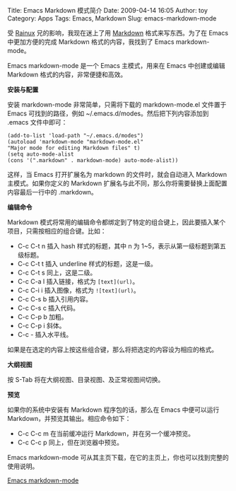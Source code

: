Title: Emacs Markdown 模式简介
Date: 2009-04-14 16:05
Author: toy
Category: Apps
Tags: Emacs, Markdown
Slug: emacs-markdown-mode

受 [Rainux](http://rainux.org/) 兄的影响，我现在迷上了用 [Markdown](http://daringfireball.net/projects/markdown/) 格式来写东西。为了在 Emacs 中更加方便的完成 Markdown 格式的内容，我找到了 Emacs markdown-mode。

<!-- PELICAN_END_SUMMARY --> 

Emacs markdown-mode 是一个 Emacs 主模式，用来在 Emacs 中创建或编辑 Markdown 格式的内容，非常便捷和高效。

**安装与配置**

安装 markdown-mode 非常简单，只需将下载的 markdown-mode.el 文件置于 Emacs 可找到的路径，例如 ~/.emacs.d/modes。然后把下列内容添加到 .emacs 文件中即可：

```
(add-to-list 'load-path "~/.emacs.d/modes")  
(autoload 'markdown-mode "markdown-mode.el"  
"Major mode for editing Markdown files" t)  
(setq auto-mode-alist  
(cons '(".markdown" . markdown-mode) auto-mode-alist))
```

这样，当 Emacs 打开扩展名为 markdown 的文件时，就会自动进入 Markdown 主模式。如果你定义的 Markdown 扩展名与此不同，那么你将需要替换上面配置内容最后一行中的 .markdown。

**编辑命令**

Markdown 模式将常用的编辑命令都绑定到了特定的组合键上，因此要插入某个项目，只需按相应的组合键。比如：

* C-c C-t n 插入 hash 样式的标题，其中 n 为 1~5，表示从第一级标题到第五级标题。  
* C-c C-t t 插入 underline 样式的标题，这是一级。  
* C-c C-t s 同上，这是二级。  
* C-c C-a l 插入链接，格式为 `[text](url)`。  
* C-c C-i i 插入图像，格式为 `![text](url)`。  
* C-c C-s b 插入引用内容。  
* C-c C-s c 插入代码。  
* C-c C-p b 加粗。  
* C-c C-p i 斜体。  
* C-c - 插入水平线。

如果是在选定的内容上按这些组合键，那么将把选定的内容设为相应的格式。

**大纲视图**

按 S-Tab 将在大纲视图、目录视图、及正常视图间切换。

**预览**

如果你的系统中安装有 Markdown 程序包的话，那么在 Emacs 中便可以运行 Markdown，并预览其输出。相应命令如下：

* C-c C-c m 在当前缓冲运行 Markdown，并在另一个缓冲预览。  
* C-c C-c p 同上，但在浏览器中预览。

Emacs markdown-mode 可从其主页下载，在它的主页上，你也可以找到完整的使用说明。

[Emacs markdown-mode](http://jblevins.org/projects/markdown-mode/)
